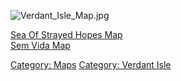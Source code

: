 ![](Verdant_Isle_Map.jpg "Verdant_Isle_Map.jpg")

[Sea Of Strayed Hopes Map](Sea_Of_Strayed_Hopes_Map "wikilink")  
[Sem Vida Map](Sem_Vida_Map "wikilink")

[Category: Maps](Category:_Maps "wikilink") [Category: Verdant
Isle](Category:_Verdant_Isle "wikilink")
